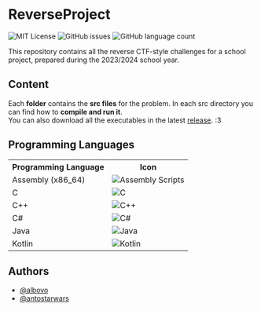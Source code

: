 # ReverseProject
<p align="left">
    <img alt="MIT License" src="https://img.shields.io/badge/License-MIT-green.svg">
    <img alt="GitHub issues" src="https://img.shields.io/github/issues/AlBovo/ReverseProject">
    <img alt="GitHub language count" src="https://img.shields.io/github/languages/count/albovo/ReverseProject">
</p>
This repository contains all the reverse CTF-style challenges for a school project, prepared during the 2023/2024 school year.

## Content

Each **folder** contains the **src files** for the problem.
In each src directory you can find how to **compile and run it**.<br>
You can also download all the executables in the latest [release](https://github.com/AlBovo/ReverseProject/releases). :3

## Programming Languages
<table>
    <tr>
        <th>Programming Language</th>
        <th>Icon</th>
    </tr>
    <tr>
        <td>Assembly (x86_64)</td>
        <td><img alt="Assembly Scripts" src="https://img.shields.io/badge/assembly%20script-%23000000.svg?style=for-the-badge&logo=assemblyscript&logoColor=white"></td>
    </tr>
    <tr>
        <td>C</td>
        <td><img alt="C" src="https://img.shields.io/badge/c-%2300599C.svg?style=for-the-badge&logo=c&logoColor=white"></td>
    </tr>
    <tr>
        <td>C++</td>
        <td><img alt="C++" src="https://img.shields.io/badge/c++-%2300599C.svg?style=for-the-badge&logo=c%2B%2B&logoColor=white"></td>
    </tr>
    <tr>
        <td>C#</td>
        <td><img alt="C#" src="https://img.shields.io/badge/c%23-%23239120.svg?style=for-the-badge&logo=csharp&logoColor=white"></td>
    </tr>
    <tr>
        <td>Java</td>
        <td><img alt="Java" src="https://img.shields.io/badge/java-%23ED8B00.svg?style=for-the-badge&logo=openjdk&logoColor=white"></td>
    </tr>
    <tr>
        <td>Kotlin</td>
        <td><img alt="Kotlin" src="https://img.shields.io/badge/kotlin-%237F52FF.svg?style=for-the-badge&logo=kotlin&logoColor=white"></td>
    </tr>
</table>

## Authors

- [@albovo](https://www.github.com/albovo)
- [@antostarwars](https://www.github.com/antostarwars)

